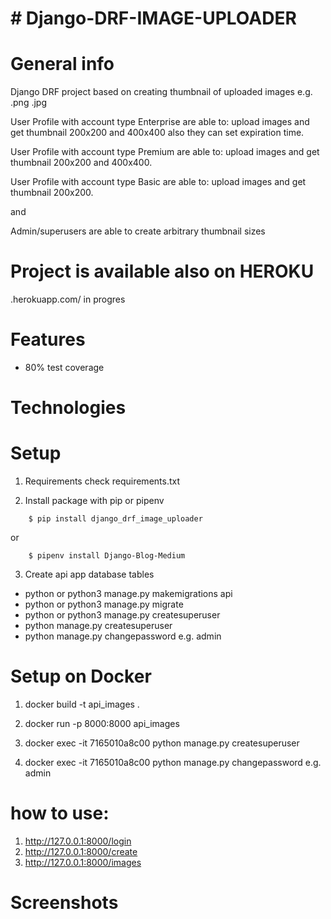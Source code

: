 # # Django-DRF-IMAGE-UPLOADER

# General info

Django DRF project based on creating thumbnail of uploaded images e.g. .png .jpg

User Profile with account type Enterprise are able to: upload images and get thumbnail 200x200 and 400x400 also they can set expiration time.

User Profile with account type Premium are able to: upload images and get thumbnail 200x200 and 400x400.

User Profile with account type Basic are able to: upload images and get thumbnail 200x200.

and

Admin/superusers are able to create arbitrary thumbnail sizes

# Project is available also on HEROKU

.herokuapp.com/ in progres

# Features

- 80% test coverage
  <picture>
  <img alt="" src="https://i.imgur.com/L2Kl4VO.png">
  </picture>

# Technologies

# Setup

1. Requirements
   check requirements.txt

2.  Install package with pip or pipenv

```
    $ pip install django_drf_image_uploader
```
or
```
    $ pipenv install Django-Blog-Medium
```

3. Create api app database tables

- python or python3 manage.py makemigrations api
- python or python3 manage.py migrate
- python or python3 manage.py createsuperuser
- python manage.py createsuperuser
- python manage.py changepassword e.g. admin

# Setup on Docker

1. docker build -t api_images .

2. docker run -p 8000:8000 api_images

3. docker exec -it 7165010a8c00 python manage.py createsuperuser
4. docker exec -it 7165010a8c00 python manage.py changepassword e.g. admin


# how to use:
1. http://127.0.0.1:8000/login
2. http://127.0.0.1:8000/create
3. http://127.0.0.1:8000/images

# Screenshots

<picture>
  <img alt="" src="https://i.imgur.com/LkdVDtm_d.webp?maxwidth=760&fidelity=grand">
</picture>
<picture>
  <img alt="" src="https://i.imgur.com/l3I5VUK.png">
</picture>
<picture>
  <img alt="" src="https://i.imgur.com/F4kXVTJ_d.webp?maxwidth=760&fidelity=grand">
</picture>
